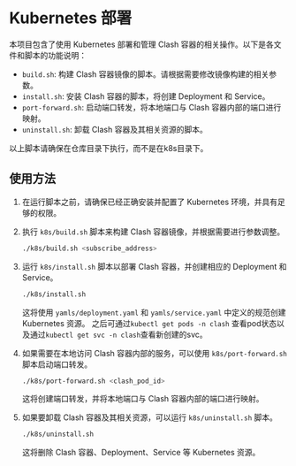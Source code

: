 # Kubernetes 部署

本项目包含了使用 Kubernetes 部署和管理 Clash 容器的相关操作。以下是各文件和脚本的功能说明：

- `build.sh`: 构建 Clash 容器镜像的脚本。请根据需要修改镜像构建的相关参数。
- `install.sh`: 安装 Clash 容器的脚本，将创建 Deployment 和 Service。
- `port-forward.sh`: 启动端口转发，将本地端口与 Clash 容器内部的端口进行映射。
- `uninstall.sh`: 卸载 Clash 容器及其相关资源的脚本。

以上脚本请确保在仓库目录下执行，而不是在k8s目录下。

## 使用方法

1. 在运行脚本之前，请确保已经正确安装并配置了 Kubernetes 环境，并具有足够的权限。

2. 执行 `k8s/build.sh` 脚本来构建 Clash 容器镜像，并根据需要进行参数调整。

   ```bash
   ./k8s/build.sh <subscribe_address>
   ```
3. 运行 `k8s/install.sh` 脚本以部署 Clash 容器，并创建相应的 Deployment 和 Service。

   ```bash
   ./k8s/install.sh
   ```

   这将使用 `yamls/deployment.yaml` 和 `yamls/service.yaml` 中定义的规范创建 Kubernetes 资源。
   之后可通过`kubectl get pods -n clash` 查看pod状态以及通过`kubectl get svc -n clash`查看新创建的svc。

4. 如果需要在本地访问 Clash 容器内部的服务，可以使用 `k8s/port-forward.sh` 脚本启动端口转发。

   ```bash
   ./k8s/port-forward.sh <clash_pod_id>
   ```

   这将创建端口转发，并将本地端口与 Clash 容器内部的端口进行映射。

5. 如果要卸载 Clash 容器及其相关资源，可以运行 `k8s/uninstall.sh` 脚本。

   ```bash
   ./k8s/uninstall.sh
   ```

   这将删除 Clash 容器、Deployment、Service 等 Kubernetes 资源。